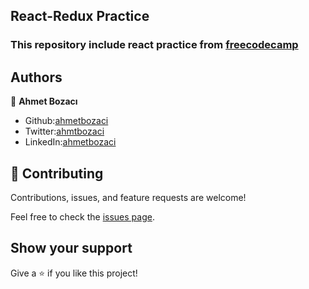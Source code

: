 ## React-Redux Practice
### This repository include react practice from [freecodecamp](https://www.freecodecamp.org/learn/front-end-development-libraries/#react-and-redux)

## Authors

👤 **Ahmet Bozacı**
- Github:[ahmetbozaci](https://github.com/ahmetbozaci)
- Twitter:[ahmtbozaci](https://twitter.com/ahmtbozaci)
- LinkedIn:[ahmetbozaci](https://www.linkedin.com/in/ahmetbozaci/)
## 🤝 Contributing

Contributions, issues, and feature requests are welcome!

Feel free to check the [issues page](../../issues/).

## Show your support

Give a ⭐️ if you like this project!
